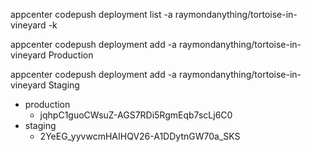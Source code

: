 appcenter codepush deployment list -a raymondanything/tortoise-in-vineyard -k

appcenter codepush deployment add -a raymondanything/tortoise-in-vineyard Production

appcenter codepush deployment add -a raymondanything/tortoise-in-vineyard Staging

- production
  - jqhpC1guoCWsuZ-AGS7RDi5RgmEqb7scLj6C0
- staging
  - 2YeEG_yyvwcmHAIHQV26-A1DDytnGW70a_SKS